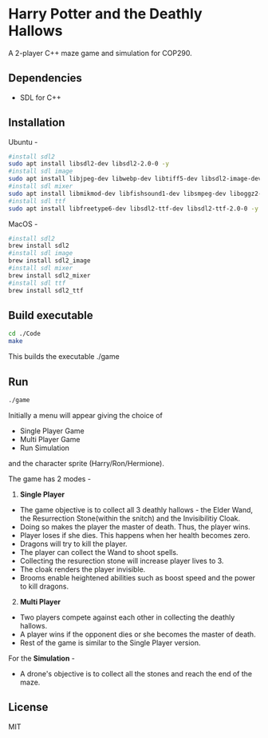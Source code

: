 # Harry Potter and the Deathly Hallows
A 2-player C++ maze game and simulation for COP290.  
## Dependencies
* SDL for C++  

## Installation
Ubuntu - 
```bash
#install sdl2
sudo apt install libsdl2-dev libsdl2-2.0-0 -y
#install sdl image
sudo apt install libjpeg-dev libwebp-dev libtiff5-dev libsdl2-image-dev libsdl2-image-2.0-0 -y
#install sdl mixer
sudo apt install libmikmod-dev libfishsound1-dev libsmpeg-dev liboggz2-dev libflac-dev libfluidsynth-dev libsdl2-mixer-dev libsdl2-mixer-2.0-0 -y
#install sdl ttf
sudo apt install libfreetype6-dev libsdl2-ttf-dev libsdl2-ttf-2.0-0 -y
```
MacOS - 
```bash
#install sdl2
brew install sdl2
#install sdl image
brew install sdl2_image
#install sdl mixer
brew install sdl2_mixer
#install sdl ttf
brew install sdl2_ttf
```

## Build executable
```bash
cd ./Code
make
```
This builds the executable ./game
## Run
```bash
./game
```
Initially a menu will appear giving the choice of
* Single Player Game
* Multi Player Game
* Run Simulation  

and the character sprite (Harry/Ron/Hermione).

The game has 2 modes - 
1. **Single Player**
* The game objective is to collect all 3 deathly hallows - the Elder Wand, the Resurrection Stone(within the snitch) and the Invisibilitiy Cloak.
* Doing so makes the player the master of death. Thus, the player wins. 
* Player loses if she dies. This happens when her health becomes zero.
* Dragons will try to kill the player.
* The player can collect the Wand to shoot spells.
* Collecting the resurection stone will increase player lives to 3.
* The cloak renders the player invisible.
* Brooms enable heightened abilities such as boost speed and the power to kill dragons.

2. **Multi Player**
* Two players compete against each other in collecting the deathly hallows.
* A player wins if the opponent dies or she becomes the master of death.
* Rest of the game is similar to the Single Player version.


For the **Simulation** - 
* A drone's objective is to collect all the stones and reach the end of the maze.

## License
MIT
